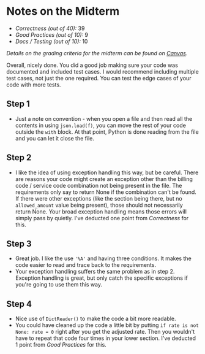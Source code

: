 # Notes on the Midterm

* _Correctness    (out of 40):_ 39
* _Good Practices (out of 10):_ 9
* _Docs / Testing (out of 10):_ 10

_Details on the grading criteria for the midterm can be found on [Canvas](https://canvas.slu.edu/courses/28045/rubrics/23671)._

Overall, nicely done. You did a good job making sure your code was documented and included test cases. I would recommend including multiple test cases, not just the one required. You can test the edge cases of your code with more tests.



## Step 1
* Just a note on convention - when you open a file and then read all the contents in using `json.load(f)`, you can move the rest of your code outside the `with` block.  At that point, Python is done reading from the file and you can let it close the file.

## Step 2
* I like the idea of using exception handling this way, but be careful. There are reasons your code might create an exception other than the billing code / service code combination not being present in the file. The requirements only say to return None if the combination can't be found. If there were other exceptions (like the section being there, but no `allowed_amount` value being present), those should not necessarily return None.  Your broad exception handling means those errors will simply pass by quietly. I've deducted one point from _Correctness_ for this.

## Step 3
* Great job. I like the use `'%A'` and having three conditions. It makes the code easier to read and trace back to the requirements.
* Your exception handling suffers the same problem as in step 2. Exception handling is great, but only catch the specific exceptions if you're going to use them this way.

## Step 4
* Nice use of `DictReader()` to make the code a bit more readable.
* You could have cleaned up the code a little bit by putting `if rate is not None: rate = 0` right after you get the adjusted rate.  Then you wouldn't have to repeat that code four times in your lower section. I've deducted 1 point from _Good Practices_ for this.